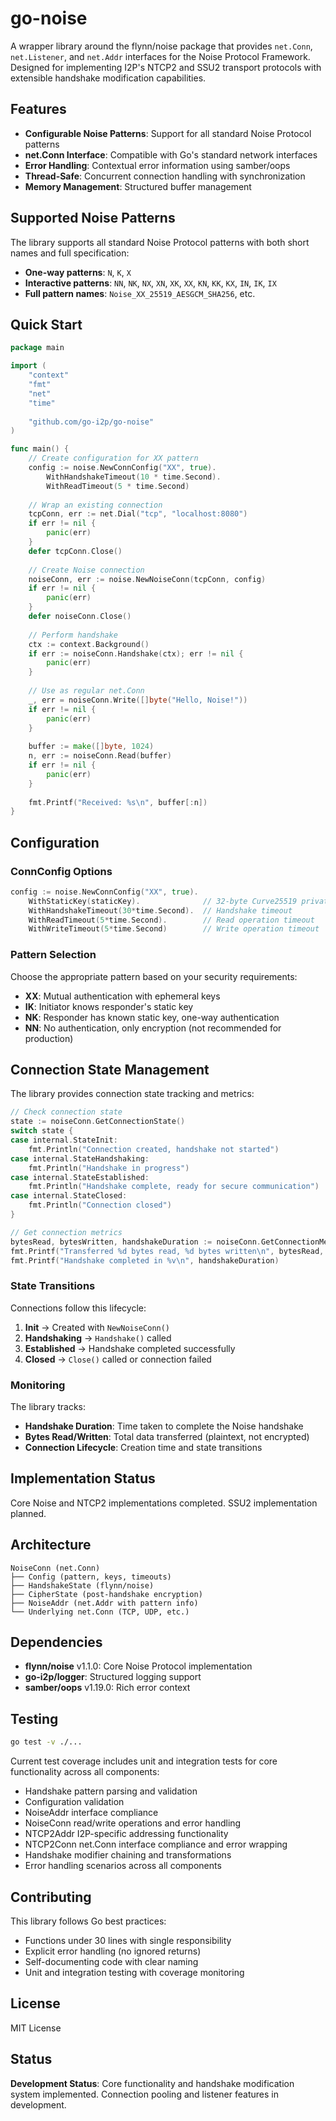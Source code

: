 # go-noise

A wrapper library around the flynn/noise package that provides `net.Conn`, `net.Listener`, and `net.Addr` interfaces for the Noise Protocol Framework. Designed for implementing I2P's NTCP2 and SSU2 transport protocols with extensible handshake modification capabilities.

## Features

- **Configurable Noise Patterns**: Support for all standard Noise Protocol patterns  
- **net.Conn Interface**: Compatible with Go's standard network interfaces  
- **Error Handling**: Contextual error information using samber/oops  
- **Thread-Safe**: Concurrent connection handling with synchronization  
- **Memory Management**: Structured buffer management  

## Supported Noise Patterns

The library supports all standard Noise Protocol patterns with both short names and full specification:

- **One-way patterns**: `N`, `K`, `X`
- **Interactive patterns**: `NN`, `NK`, `NX`, `XN`, `XK`, `XX`, `KN`, `KK`, `KX`, `IN`, `IK`, `IX`
- **Full pattern names**: `Noise_XX_25519_AESGCM_SHA256`, etc.

## Quick Start

```go
package main

import (
    "context"
    "fmt"
    "net"
    "time"
    
    "github.com/go-i2p/go-noise"
)

func main() {
    // Create configuration for XX pattern
    config := noise.NewConnConfig("XX", true).
        WithHandshakeTimeout(10 * time.Second).
        WithReadTimeout(5 * time.Second)
    
    // Wrap an existing connection
    tcpConn, err := net.Dial("tcp", "localhost:8080")
    if err != nil {
        panic(err)
    }
    defer tcpConn.Close()
    
    // Create Noise connection
    noiseConn, err := noise.NewNoiseConn(tcpConn, config)
    if err != nil {
        panic(err)
    }
    defer noiseConn.Close()
    
    // Perform handshake
    ctx := context.Background()
    if err := noiseConn.Handshake(ctx); err != nil {
        panic(err)
    }
    
    // Use as regular net.Conn
    _, err = noiseConn.Write([]byte("Hello, Noise!"))
    if err != nil {
        panic(err)
    }
    
    buffer := make([]byte, 1024)
    n, err := noiseConn.Read(buffer)
    if err != nil {
        panic(err)
    }
    
    fmt.Printf("Received: %s\n", buffer[:n])
}
```

## Configuration

### ConnConfig Options

```go
config := noise.NewConnConfig("XX", true).
    WithStaticKey(staticKey).              // 32-byte Curve25519 private key
    WithHandshakeTimeout(30*time.Second).  // Handshake timeout
    WithReadTimeout(5*time.Second).        // Read operation timeout
    WithWriteTimeout(5*time.Second)        // Write operation timeout
```

### Pattern Selection

Choose the appropriate pattern based on your security requirements:

- **XX**: Mutual authentication with ephemeral keys
- **IK**: Initiator knows responder's static key
- **NK**: Responder has known static key, one-way authentication
- **NN**: No authentication, only encryption (not recommended for production)

## Connection State Management

The library provides connection state tracking and metrics:

```go
// Check connection state
state := noiseConn.GetConnectionState()
switch state {
case internal.StateInit:
    fmt.Println("Connection created, handshake not started")
case internal.StateHandshaking:
    fmt.Println("Handshake in progress")
case internal.StateEstablished:
    fmt.Println("Handshake complete, ready for secure communication")
case internal.StateClosed:
    fmt.Println("Connection closed")
}

// Get connection metrics
bytesRead, bytesWritten, handshakeDuration := noiseConn.GetConnectionMetrics()
fmt.Printf("Transferred %d bytes read, %d bytes written\n", bytesRead, bytesWritten)
fmt.Printf("Handshake completed in %v\n", handshakeDuration)
```

### State Transitions

Connections follow this lifecycle:
1. **Init** → Created with `NewNoiseConn()`
2. **Handshaking** → `Handshake()` called
3. **Established** → Handshake completed successfully
4. **Closed** → `Close()` called or connection failed

### Monitoring

The library tracks:
- **Handshake Duration**: Time taken to complete the Noise handshake
- **Bytes Read/Written**: Total data transferred (plaintext, not encrypted)
- **Connection Lifecycle**: Creation time and state transitions

## Implementation Status

Core Noise and NTCP2 implementations completed. SSU2 implementation planned.

## Architecture

```
NoiseConn (net.Conn)
├── Config (pattern, keys, timeouts)
├── HandshakeState (flynn/noise)
├── CipherState (post-handshake encryption)
├── NoiseAddr (net.Addr with pattern info)
└── Underlying net.Conn (TCP, UDP, etc.)
```

## Dependencies

- **flynn/noise** v1.1.0: Core Noise Protocol implementation
- **go-i2p/logger**: Structured logging support
- **samber/oops** v1.19.0: Rich error context

## Testing

```bash
go test -v ./...
```

Current test coverage includes unit and integration tests for core functionality across all components:
- Handshake pattern parsing and validation
- Configuration validation  
- NoiseAddr interface compliance
- NoiseConn read/write operations and error handling
- NTCP2Addr I2P-specific addressing functionality
- NTCP2Conn net.Conn interface compliance and error wrapping
- Handshake modifier chaining and transformations
- Error handling scenarios across all components

## Contributing

This library follows Go best practices:

- Functions under 30 lines with single responsibility
- Explicit error handling (no ignored returns)
- Self-documenting code with clear naming
- Unit and integration testing with coverage monitoring

## License

MIT License

## Status

**Development Status**: Core functionality and handshake modification system implemented. Connection pooling and listener features in development.
